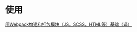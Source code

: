# 使用

[用Webpack构建和打包模块（JS，SCSS，HTML等）基础（译）
](http://benweizhu.github.io/blog/2016/02/28/webpack-your-bags-translation/)
